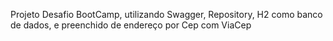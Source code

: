Projeto Desafio BootCamp, utilizando Swagger,
Repository, H2 como banco de dados, e preenchido de endereço por Cep com ViaCep
